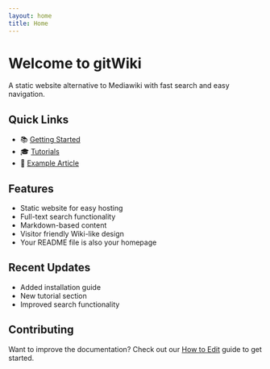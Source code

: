 ```yaml
---
layout: home
title: Home
---
```


# Welcome to gitWiki

A static website alternative to Mediawiki with fast search and easy navigation.

## Quick Links

- 📚 [Getting Started](/getting-started)
- 🎓 [Tutorials](/tutorials)
- 📖 [Example Article](/example-article)

## Features

- Static website for easy hosting
- Full-text search functionality
- Markdown-based content
- Visitor friendly Wiki-like design
- Your README file is also your homepage

## Recent Updates

- Added installation guide
- New tutorial section
- Improved search functionality

## Contributing

Want to improve the documentation? Check out our [How to Edit](/how-to-edit.md) guide to get started.
